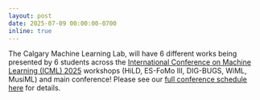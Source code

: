 ```yaml
---
layout: post
date: 2025-07-09 00:00:00-0700
inline: true
---
```


The Calgary Machine Learning Lab, will have 6 different works being presented by 6 students across the <a href="https://icml.cc/Conferences/2025">International Conference on Machine Learning (ICML) 2025</a> workshops (HiLD, ES-FoMo III, DIG-BUGS, WiML, MusiML) and main conference! Please see our [full conference schedule here](/assets/pdf/cml_icml_2025.pdf) for details.
